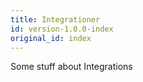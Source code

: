 ```yaml
---
title: Integrationer
id: version-1.0.0-index
original_id: index
---
```


Some stuff about Integrations